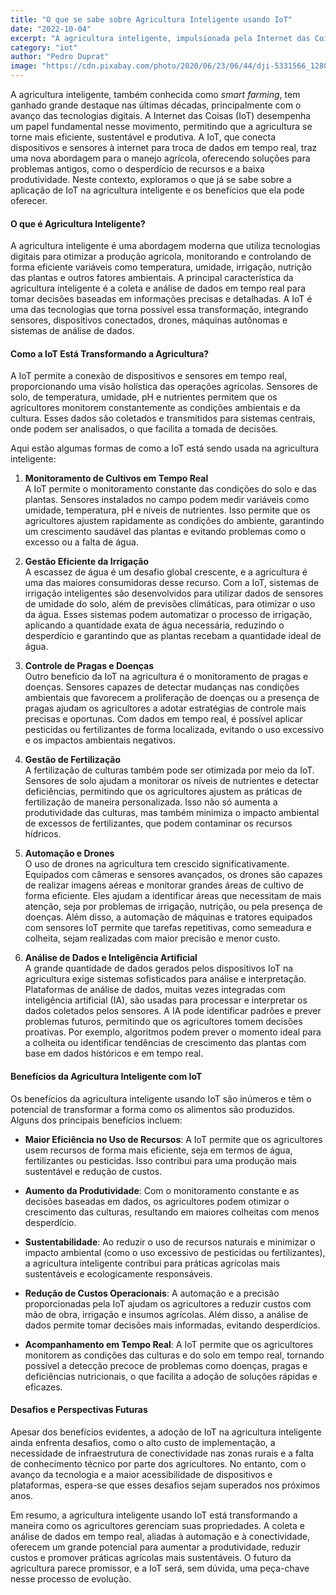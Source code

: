```yaml
---
title: "O que se sabe sobre Agricultura Inteligente usando IoT"
date: "2022-10-04"
excerpt: "A agricultura inteligente, impulsionada pela Internet das Coisas (IoT), está revolucionando o setor agrícola ao permitir monitoramento em tempo real, automação de processos e otimização de recursos, resultando em maior eficiência, sustentabilidade e produtividade na produção de alimentos."
category: "iot"
author: "Pedro Duprat"
image: "https://cdn.pixabay.com/photo/2020/06/23/06/44/dji-5331566_1280.jpg"
---
```


A agricultura inteligente, também conhecida como *smart farming*, tem ganhado grande destaque nas últimas décadas, principalmente com o avanço das tecnologias digitais. A Internet das Coisas (IoT) desempenha um papel fundamental nesse movimento, permitindo que a agricultura se torne mais eficiente, sustentável e produtiva. A IoT, que conecta dispositivos e sensores à internet para troca de dados em tempo real, traz uma nova abordagem para o manejo agrícola, oferecendo soluções para problemas antigos, como o desperdício de recursos e a baixa produtividade. Neste contexto, exploramos o que já se sabe sobre a aplicação de IoT na agricultura inteligente e os benefícios que ela pode oferecer.

#### O que é Agricultura Inteligente?

A agricultura inteligente é uma abordagem moderna que utiliza tecnologias digitais para otimizar a produção agrícola, monitorando e controlando de forma eficiente variáveis como temperatura, umidade, irrigação, nutrição das plantas e outros fatores ambientais. A principal característica da agricultura inteligente é a coleta e análise de dados em tempo real para tomar decisões baseadas em informações precisas e detalhadas. A IoT é uma das tecnologias que torna possível essa transformação, integrando sensores, dispositivos conectados, drones, máquinas autônomas e sistemas de análise de dados.

#### Como a IoT Está Transformando a Agricultura?

A IoT permite a conexão de dispositivos e sensores em tempo real, proporcionando uma visão holística das operações agrícolas. Sensores de solo, de temperatura, umidade, pH e nutrientes permitem que os agricultores monitorem constantemente as condições ambientais e da cultura. Esses dados são coletados e transmitidos para sistemas centrais, onde podem ser analisados, o que facilita a tomada de decisões.

Aqui estão algumas formas de como a IoT está sendo usada na agricultura inteligente:

1. **Monitoramento de Cultivos em Tempo Real**  
   A IoT permite o monitoramento constante das condições do solo e das plantas. Sensores instalados no campo podem medir variáveis como umidade, temperatura, pH e níveis de nutrientes. Isso permite que os agricultores ajustem rapidamente as condições do ambiente, garantindo um crescimento saudável das plantas e evitando problemas como o excesso ou a falta de água.

2. **Gestão Eficiente da Irrigação**  
   A escassez de água é um desafio global crescente, e a agricultura é uma das maiores consumidoras desse recurso. Com a IoT, sistemas de irrigação inteligentes são desenvolvidos para utilizar dados de sensores de umidade do solo, além de previsões climáticas, para otimizar o uso da água. Esses sistemas podem automatizar o processo de irrigação, aplicando a quantidade exata de água necessária, reduzindo o desperdício e garantindo que as plantas recebam a quantidade ideal de água.

3. **Controle de Pragas e Doenças**  
   Outro benefício da IoT na agricultura é o monitoramento de pragas e doenças. Sensores capazes de detectar mudanças nas condições ambientais que favorecem a proliferação de doenças ou a presença de pragas ajudam os agricultores a adotar estratégias de controle mais precisas e oportunas. Com dados em tempo real, é possível aplicar pesticidas ou fertilizantes de forma localizada, evitando o uso excessivo e os impactos ambientais negativos.

4. **Gestão de Fertilização**  
   A fertilização de culturas também pode ser otimizada por meio da IoT. Sensores de solo ajudam a monitorar os níveis de nutrientes e detectar deficiências, permitindo que os agricultores ajustem as práticas de fertilização de maneira personalizada. Isso não só aumenta a produtividade das culturas, mas também minimiza o impacto ambiental de excessos de fertilizantes, que podem contaminar os recursos hídricos.

5. **Automação e Drones**  
   O uso de drones na agricultura tem crescido significativamente. Equipados com câmeras e sensores avançados, os drones são capazes de realizar imagens aéreas e monitorar grandes áreas de cultivo de forma eficiente. Eles ajudam a identificar áreas que necessitam de mais atenção, seja por problemas de irrigação, nutrição, ou pela presença de doenças. Além disso, a automação de máquinas e tratores equipados com sensores IoT permite que tarefas repetitivas, como semeadura e colheita, sejam realizadas com maior precisão e menor custo.

6. **Análise de Dados e Inteligência Artificial**  
   A grande quantidade de dados gerados pelos dispositivos IoT na agricultura exige sistemas sofisticados para análise e interpretação. Plataformas de análise de dados, muitas vezes integradas com inteligência artificial (IA), são usadas para processar e interpretar os dados coletados pelos sensores. A IA pode identificar padrões e prever problemas futuros, permitindo que os agricultores tomem decisões proativas. Por exemplo, algoritmos podem prever o momento ideal para a colheita ou identificar tendências de crescimento das plantas com base em dados históricos e em tempo real.

#### Benefícios da Agricultura Inteligente com IoT

Os benefícios da agricultura inteligente usando IoT são inúmeros e têm o potencial de transformar a forma como os alimentos são produzidos. Alguns dos principais benefícios incluem:

- **Maior Eficiência no Uso de Recursos**: A IoT permite que os agricultores usem recursos de forma mais eficiente, seja em termos de água, fertilizantes ou pesticidas. Isso contribui para uma produção mais sustentável e redução de custos.
  
- **Aumento da Produtividade**: Com o monitoramento constante e as decisões baseadas em dados, os agricultores podem otimizar o crescimento das culturas, resultando em maiores colheitas com menos desperdício.

- **Sustentabilidade**: Ao reduzir o uso de recursos naturais e minimizar o impacto ambiental (como o uso excessivo de pesticidas ou fertilizantes), a agricultura inteligente contribui para práticas agrícolas mais sustentáveis e ecologicamente responsáveis.

- **Redução de Custos Operacionais**: A automação e a precisão proporcionadas pela IoT ajudam os agricultores a reduzir custos com mão de obra, irrigação e insumos agrícolas. Além disso, a análise de dados permite tomar decisões mais informadas, evitando desperdícios.

- **Acompanhamento em Tempo Real**: A IoT permite que os agricultores monitorem as condições das culturas e do solo em tempo real, tornando possível a detecção precoce de problemas como doenças, pragas e deficiências nutricionais, o que facilita a adoção de soluções rápidas e eficazes.

#### Desafios e Perspectivas Futuras

Apesar dos benefícios evidentes, a adoção de IoT na agricultura inteligente ainda enfrenta desafios, como o alto custo de implementação, a necessidade de infraestrutura de conectividade nas zonas rurais e a falta de conhecimento técnico por parte dos agricultores. No entanto, com o avanço da tecnologia e a maior acessibilidade de dispositivos e plataformas, espera-se que esses desafios sejam superados nos próximos anos.

Em resumo, a agricultura inteligente usando IoT está transformando a maneira como os agricultores gerenciam suas propriedades. A coleta e análise de dados em tempo real, aliadas à automação e à conectividade, oferecem um grande potencial para aumentar a produtividade, reduzir custos e promover práticas agrícolas mais sustentáveis. O futuro da agricultura parece promissor, e a IoT será, sem dúvida, uma peça-chave nesse processo de evolução.